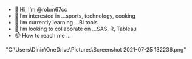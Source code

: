 - 👋 Hi, I’m @robm67cc
- 👀 I’m interested in ...sports, technology, cooking
- 🌱 I’m currently learning ...BI tools
- 💞️ I’m looking to collaborate on ...SAS, R, Tableau
- 📫 How to reach me ...

<!---
robm67cc/robm67cc is a ✨ special ✨ repository because its `README.md` (this file) appears on your GitHub profile.
You can click the Preview link to take a look at your changes.
--->
"C:\Users\Dinin\OneDrive\Pictures\Screenshot 2021-07-25 132236.png"
